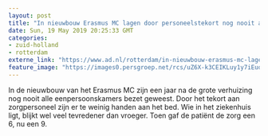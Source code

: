 ```yaml
---
layout: post
title: "In nieuwbouw Erasmus MC lagen door personeelstekort nog nooit alle bedden vol"
date: Sun, 19 May 2019 20:25:33 GMT
categories: 
- zuid-holland 
- rotterdam 
externe_link: "https://www.ad.nl/rotterdam/in-nieuwbouw-erasmus-mc-lagen-door-personeelstekort-nog-nooit-alle-bedden-vol~a2b0a0ed/"
feature_image: "https://images0.persgroep.net/rcs/uZ6X-k3CEIKLuy1y7iEuowDE9rA/diocontent/123214953/_fitwidth/400/?appId=21791a8992982cd8da851550a453bd7f&quality=0.7"
---
```


In de nieuwbouw van het Erasmus MC zijn een jaar na de grote verhuizing nog nooit alle eenpersoonskamers bezet geweest. Door het tekort aan zorgpersoneel zijn er te weinig handen aan het bed. Wie in het ziekenhuis ligt, blijkt wel veel tevredener dan vroeger. Toen gaf de patiënt de zorg een 6, nu een 9.
